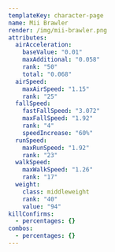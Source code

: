 ```yaml
---
templateKey: character-page
name: Mii Brawler
render: /img/mii-brawler.png
attributes:
  airAcceleration:
    baseValue: "0.01"
    maxAdditional: "0.058"
    rank: "50"
    total: "0.068"
  airSpeed:
    maxAirSpeed: "1.15"
    rank: "25"
  fallSpeed:
    fastFallSpeed: "3.072"
    maxFallSpeed: "1.92"
    rank: "4"
    speedIncrease: "60%"
  runSpeed:
    maxRunSpeed: "1.92"
    rank: "23"
  walkSpeed:
    maxWalkSpeed: "1.26"
    rank: "17"
  weight:
    class: middleweight
    rank: "40"
    value: "94"
killConfirms:
  - percentages: {}
combos:
  - percentages: {}
---
```

